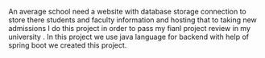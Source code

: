 An average school need a website with database storage connection to store there students and faculty information and hosting that to taking new admissions
I do this project in order to pass my fianl project review in my university .
In this project we use java language for backend with help of spring boot we created this project.
